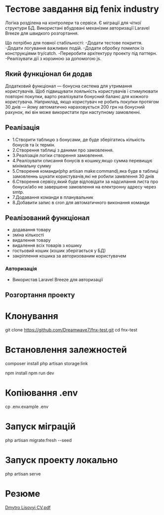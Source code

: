 # Тестове завдання від fenix industry
Логіка розділена на контролери та сервіси.
Є міграції для чіткої структури БД.
Використані вбудовані механізми авторизації Laravel Breeze для швидкого розгортання.

Що потрібно для повної стабільності:
-Додати тестове покриття.
-Додати логування важливих подій.
-Додати обробку помилок із конструкціями try/catch.
-Переробити архітектуру проекту під паттерн.
-Реалізувати дії з корзиною за допомогою js.


## Який функціонал би додав
Додатковий функціонал — бонусна система для утримання користувачів.
Щоб підвищувати лояльність користувачів і стимулювати повторні покупки, варто реалізувати бонусний баланс для кожного користувача. Наприклад, якщо користувач не робить покупки протягом 30 днів — йому автоматично нараховується 200 грн на бонусний рахунок, які він може використати при наступному замовленні.

## Реалізація 
- 1.Створити таблицю з бонусами, де буде зберігатись кількість бонусів та їх термін.
- 2.Створення таблиці з даними про замовлення.
- 3.Реалізація логіки створення замовлення.
- 4.Реалізувати списання бонусів в кошику,якщо сумма перевищує мінімальну сумму
- 5.Створення команди(php artisan make:command),яка буде в таблиці замовленнь шукати користувачів,які не робили замвлення 30 днів 
- 6.Створення сервісу,який буде відповідати за надсилання листа про бонуси/або не завершене замовлення на електронну адресу через smtp.
- 7.Додавання команди в планувальник
- 8.Добавити запис в cron для автоматичного виконання команди


## Реалізований функціонал
- додавання товару
- зміна кількості
- видалення товару
- видалення всіх товарів з кошику
- гостьовий кошик (кошик зберігається у БД)
- закріплення кошика за авторизованим користувачем


### Авторизація
- Використав Laravel Breeze для авторизації


##  Розгортання проекту

# Клонування 
git clone https://github.com/Dreamwave7/fnx-test.git
cd fnx-test

#  Встановлення залежностей 
composer install
php artisan storage:link

npm install
npm run dev

#  Копіювання .env
cp .env.example .env


#  Запуск міграцій 
php artisan migrate:fresh --seed


#  Запуск проекту локально
php artisan serve 


# Резюме 
[Dmytro Lisovyi CV.pdf](https://github.com/user-attachments/files/20922237/Dmytro.Lisovyi.CV.pdf)



